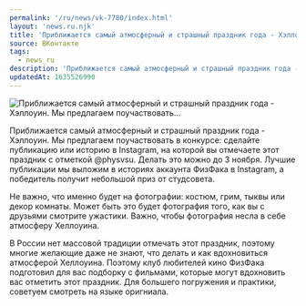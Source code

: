```yaml
---
permalink: '/ru/news/vk-7780/index.html'
layout: 'news.ru.njk'
title: 'Приближается самый атмосферный и страшный праздник года - Хэллоуин. Мы предлагаем поучаствовать…'
source: ВКонтакте
tags:
  - news_ru
description: 'Приближается самый атмосферный и страшный праздник года - Хэллоуин. Мы предлагаем поучаствовать…'
updatedAt: 1635526990
---
```

![Приближается самый атмосферный и страшный праздник года - Хэллоуин. Мы предлагаем поучаствовать…](https://sun9-41.userapi.com/sun9-27/impg/Uyh05qy6B7Dbx7q6Nq_Bm4X4wYcSzJHK4N40jw/cw8GYcIhJcI.jpg?size=720x1080&quality=96&sign=aa8e24f0af03bce6221a6e7622041e85&c_uniq_tag=dPaY8hWZoaguE_vLLNEjp_PNOjZ1ptPVDwwQjo_u4S0&type=album)

Приближается самый атмосферный и страшный праздник года - Хэллоуин. Мы предлагаем поучаствовать в конкурсе: сделайте публикацию или историю в Instagram, на которой вы отмечаете этот праздник с отметкой @physvsu. Делать это можно до 3 ноября. Лучшие публикации мы выложим в историях аккаунта ФизФака в Instagram, а победитель получит небольшой приз от студсовета.

Не важно, что именно будет на фотографии: костюм, грим, тыквы или декор комнаты. Может быть это будет фотография того, как вы с друзьями смотрите ужастики. Важно, чтобы фотография несла в себе атмосферу Хеллоуина.

В России нет массовой традиции отмечать этот праздник, поэтому многие желающие даже не знают, что делать и как вдохновиться атмосферой Хеллоуина. Поэтому клуб любителей кино ФизФака подготовил для вас подборку с фильмами, которые могут вдохновить вас отметить этот праздник. Для большего погружения и практики, советуем смотреть на языке оригниала.
